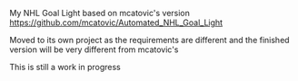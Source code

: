 My NHL Goal Light based on mcatovic's version
https://github.com/mcatovic/Automated_NHL_Goal_Light

Moved to its own project as the requirements are different and the finished version will be very different from mcatovic's

This is still a work in progress

